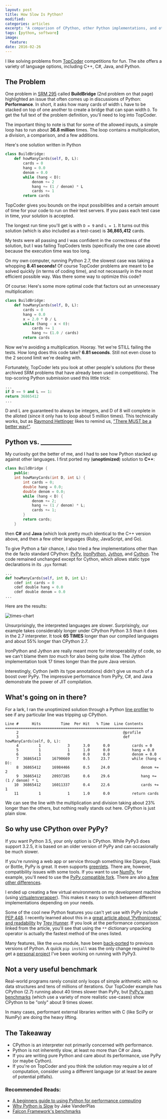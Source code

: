 ```yaml
---
layout: post
title: How Slow Is Python?
modified:
categories: articles
excerpt: "A comparison of CPython, other Python implementations, and other languages"
tags: [python, software]
image:
  feature:
date: 2016-02-26
---
```


I like solving problems from [TopCoder](http://topcoder.com) competitions for fun.  The site offers a variety of language options, including C++, C#, Java, and Python. 

## The Problem
One problem in [SRM 295][srm-295] called **BuildBridge** (2nd problem on that page) highlighted an issue that often comes up in discussions of Python: **Performance**.  In short, it asks how many cards of width `L` have to be stacked on top of one another to create a bridge that can span width `D`.  To get the full text of the problem definition, you'll need to log into TopCoder.

The important thing to note is that for some of the allowed inputs, a simple loop has to run about **36.8 million** times.  The loop contains a multiplication, a division, a comparison, and a few additions.

Here's one solution written in Python

```python
class BuildBridge:
    def howManyCards(self, D, L):
        cards = 0
        hang = 0.0
        denom = 0.0
        while (hang < D):
            denom += 2
            hang += (1 / denom) * L
            cards += 1
        return cards
```

TopCoder gives you bounds on the input possibilities and a certain amount of time for your code to run on their test servers.  If you pass each test case in time, your solution is accepted. 

The longest run time you'll get is with `D = 9` and `L = 1`.  It turns out this solution (which is also included as a test-case) is **36,865,412** cards.

My tests were all passing and I was confident in the correctness of the solution, but I was failing TopCoders tests (specifically the one case above) because the execution time was too long.

On my own computer, running Python 2.7, the slowest case was taking a whopping **8.41 seconds!**  Of course TopCoder problems are meant to be solved quickly (in terms of coding time), and not necessarily in the most efficient possible way. Was there some way to optimize this code?

Of course: Here's some more optimal code that factors out an unnecessary multiplication:

```python
class BuildBridge:
    def howManyCards(self, D, L):
        cards = 0
        hang = 0.0
        x = 2.0 * D / L
        while (hang - x < 0):
            cards += 1
            hang += (1.0 / cards)
        return cards
```
Now we're avoiding a multiplication.  Hooray.  Yet we're STILL failing the tests.  How long does this code take?  **6.81 seconds**.  Still not even close to the 2 second limit we're dealing with.

Fortunately, TopCoder lets you look at other people's solutions (for these archived SRM problems that have already been used in competitions).  The top-scoring Python submission used this little trick:

```python
...
if D == 9 and L == 1:
return 36865412
...
```
D and L are guaranteed to always be integers, and D of 8 will complete in the alloted (since it only has to loop about 5 million times).  This technically works, but as [Raymond Hettinger][hettinger] likes to remind us, ["There MUST be a better way!"][hettinger-video].

## Python vs. __________
My curiosity got the better of me, and I had to see how Python stacked up against other languages.  I first ported my (**unoptimized**) solution to **C++**:

```cpp
class BuildBridge {
    public:
    int howManyCards(int D, int L) {
        int cards = 0;
        double hang = 0.0;
        double denom = 0.0;
        while (hang < D) {
            denom += 2;
            hang += (1 / denom) * L;
            cards += 1;
        }
        return cards;
    }
```
then **C#** and **Java** (which look pretty much identical to the C++ version above, and then a few other languages (Ruby, JavaScript, and Go).

To give Python a fair chance, I also tried a few implementations other than the de facto standard CPython: [PyPy][pypy], [IronPython][ironpython], [Jython][jython], and [Cython][cython].  The code remained unchanged except for Cython, which allows static type declarations in its `.pyx` format:

```python
...
def howManyCards(self, int D, int L):
    cdef int cards = 0
    cdef double hang = 0.0
    cdef double denom = 0.0
...
```

Here are the results:

![times-chart][timechart]

Unsurprisingly, the interpreted languages are slower.  Surprisingly, our example takes considerably longer under CPython Python 3.5 than it does in the 2.7 interpreter.  It took **65 TIMES** longer than our compiled languages and about 55% longer than CPython 2.7.

IronPython and Jython are really meant more for interoperability of code, so we can't blame them *too* much for also being quite slow.  The Jython implementation took 17 times longer than the pure Java version.

Interestingly, Cython (with its type annotations) didn't give us much of a boost over PyPy.  The impressive performance from PyPy, C#, and Java demonstrate the power of JIT compilation.

## What's going on in there?
For a lark, I ran the unoptimized solution through a Python [line profiler](https://github.com/rkern/line_profiler) to see if any particular line was tripping up CPython.  

```
Line #      Hits         Time  Per Hit   % Time  Line Contents
==============================================================
     2                                               @profile
     3                                               def howManyCards(self, D, L):
     4         1            3      3.0      0.0          cards = 0
     5         1            1      1.0      0.0          hang = 0.0
     6         1            0      0.0      0.0          denom = 0.0
     7  36865413     16790669      0.5     23.7          while (hang < D):
     8  36865412     16984466      0.5     24.0              denom += 2
     9  36865412     20937285      0.6     29.6              hang += (1 / denom) * L
    10  36865412     16011337      0.4     22.6              cards += 1
    11         1            1      1.0      0.0          return cards     
```

We can see the line with the multiplication and division taking about 23% longer than the others, but nothing really stands out here.  CPython is just plain slow.

## So why use CPython over PyPy?
If you want Python 3.5, your only option is CPython.  While PyPy3 does support 3.2.5, it is based on an older version of PyPy and can occasionally be much slower.

If you're running a web app or service through something like Django, Flask or Bottle, PyPy is great.  It even supports [greenlets][greenlets].  There are, however, compatibility issues with some tools.  If you want to use [NumPy](http://www.numpy.org/), for example, you'll need to use the [PyPy compatible fork][pypy-numpy].  There are also [a few other differences][pypy-diffs].

I ended up creating a few virtual environments on my development machine (using [virtualenvwrapper](https://virtualenvwrapper.readthedocs.org/en/latest/)).  This makes it easy to switch between different implementations depending on your needs.  

Some of the cool new Python features you can't yet use with PyPy include [PEP 448](https://www.python.org/dev/peps/pep-0448/).  I recently learned about this in a [great article about 'Pythonicness' and readability][trey-article] by [Trey Hunner][trey].  If you look at the performance comparison linked from the article, you'll see that using the `**` dictionary unpacking operator is actually the fastest method of the ones listed. 

Many features, like the `enum` module, have been [back-ported][enum34] to previous versions of Python.  A quick `pip install` was the only change required to get a [personal project][codewords-game] I've been working on running with PyPy3.

## Not a very useful benchmark
Real-world programs rarely consist only loops of simple arithmetic with no data structures and tens of millions of iterations.  Our TopCoder example has CPython (2.7) running about 40 times slower than PyPy, but [PyPy's own benchmarks][pypy-speed] (which use a variety of more realistic use-cases) show CPython to be "only" about 9 times slower.  

In many cases, performant external libraries written with C (like SciPy or NumPy) are doing the heavy lifting.

## The Takeaway
* CPython is an interpreter not primarily concerned with performance.
* Python is not inherently slow, at least no more than C# or Java.
* If you are writing pure Python and care about its performance, use PyPy (or maybe Cython).
* If you're on TopCoder and you think the solution may require a lot of computation, consider using a different language (or at least be aware of potential pitfalls).

### Recommended Reads:
* [A beginners guide to using Python for performance computing][pyperformance]
* [Why Python is Slow](https://jakevdp.github.io/blog/2014/05/09/why-python-is-slow/) by Jake VanderPlas
* [Falcon Framework's benchmarks][falconbenchmarks]

[srm-295]: https://community.topcoder.com/tc?module=Static&d1=match_editorials&d2=srm295
[hettinger]: https://twitter.com/raymondh
[hettinger-video]: https://youtu.be/wf-BqAjZb8M?t=23m7s
[pypy]: http://pypy.org/
[ironpython]: http://ironpython.net/
[cython]: http://cython.org/
[jython]: http://www.jython.org/
[timechart]: /assets/srm295times.png
[pypy-diffs]: http://pypy.readthedocs.org/en/latest/cpython_differences.html
[greenlets]: https://greenlet.readthedocs.org/en/latest/
[enum34]: https://pypi.python.org/pypi/enum34
[pypy-numpy]: https://bitbucket.org/pypy/numpy
[codewords-game]: https://github.com/SamNazar/codewords-game
[trey]: https://twitter.com/treyhunner
[trey-article]: http://treyhunner.com/2016/02/how-to-merge-dictionaries-in-python/
[pypy-speed]: http://speed.pypy.org/
[pyperformance]: http://scipy.github.io/old-wiki/pages/PerformancePython
[falconbenchmarks]: http://falconframework.org/#Metrics